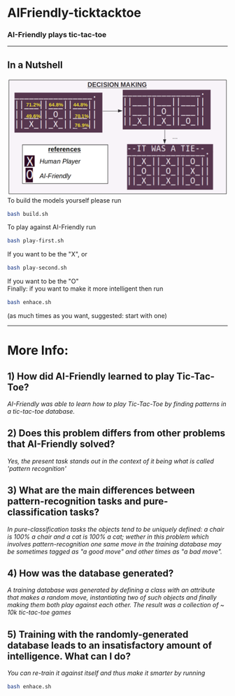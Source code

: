# AIFriendly-ticktacktoe


<h3>AI-Friendly plays tic-tac-toe</h3>


---

<h2> In a Nutshell </h2>
<img src="./data/images/info.png">
To build the models yourself please run

```bash
bash build.sh
```

To play against AI-Friendly run
```bash
bash play-first.sh
```
If you want to be the "X", or 

```bash
bash play-second.sh
```

If you want to be the "O"
<br>
Finally: if you want to make it more intelligent then run
```bash
bash enhace.sh
```
(as much times as you want, suggested: start with one)

---

<h1>More Info:</h1>

<h2>1) How did AI-Friendly learned to play Tic-Tac-Toe?</h2>
<i>AI-Friendly was able to learn how to play Tic-Tac-Toe by finding patterns in a tic-tac-toe database.</i>

<h2>2) Does this problem differs from other problems that AI-Friendly solved?</h2>
<i>Yes, the present task stands out in the context of it being what is called 'pattern recognition'</i>

<h2>3) What are the main differences between pattern-recognition tasks and pure-classification tasks?</h2>
<i>In pure-classification tasks the objects tend to be uniquely defined: a chair is 100% a chair and a cat is 100% a cat; wether in this problem which involves pattern-recognition one same move in the training database may be sometimes tagged as "a good move" and other times as "a bad move".</i>

<h2>4) How was the database generated?</h2>
<i>A training database was generated by defining a class with an attribute that makes a random move, instantiating two of such objects and finally making them both play against each other. The result was a collection of ~ 10k tic-tac-toe games</i>

<h2>5) Training with the randomly-generated database leads to an insatisfactory amount of intelligence. What can I do?</h2>
<i>You can re-train it against itself and thus make it smarter by running</i>

```bash
bash enhace.sh
```

